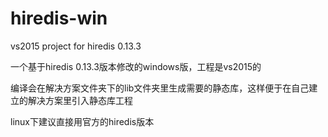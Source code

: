 # hiredis-win
vs2015 project for hiredis 0.13.3


一个基于hiredis 0.13.3版本修改的windows版，工程是vs2015的

编译会在解决方案文件夹下的lib文件夹里生成需要的静态库，这样便于在自己建立的解决方案里引入静态库工程

linux下建议直接用官方的hiredis版本
